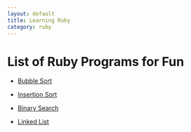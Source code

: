```yaml
---
layout: default
title: Learning Ruby
category: ruby
---
```


# List of Ruby Programs for Fun

- [Bubble Sort](ruby_programs/bubble_sort)
- [Insertion Sort](ruby_programs/insertion_sort)

- [Binary Search](ruby_programs/binary_search)

- [Linked List](ruby_programs/linked_list)
